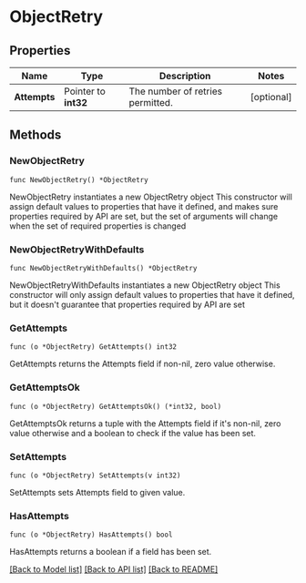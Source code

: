 # ObjectRetry

## Properties

Name | Type | Description | Notes
------------ | ------------- | ------------- | -------------
**Attempts** | Pointer to **int32** | The number of retries permitted. | [optional] 

## Methods

### NewObjectRetry

`func NewObjectRetry() *ObjectRetry`

NewObjectRetry instantiates a new ObjectRetry object
This constructor will assign default values to properties that have it defined,
and makes sure properties required by API are set, but the set of arguments
will change when the set of required properties is changed

### NewObjectRetryWithDefaults

`func NewObjectRetryWithDefaults() *ObjectRetry`

NewObjectRetryWithDefaults instantiates a new ObjectRetry object
This constructor will only assign default values to properties that have it defined,
but it doesn't guarantee that properties required by API are set

### GetAttempts

`func (o *ObjectRetry) GetAttempts() int32`

GetAttempts returns the Attempts field if non-nil, zero value otherwise.

### GetAttemptsOk

`func (o *ObjectRetry) GetAttemptsOk() (*int32, bool)`

GetAttemptsOk returns a tuple with the Attempts field if it's non-nil, zero value otherwise
and a boolean to check if the value has been set.

### SetAttempts

`func (o *ObjectRetry) SetAttempts(v int32)`

SetAttempts sets Attempts field to given value.

### HasAttempts

`func (o *ObjectRetry) HasAttempts() bool`

HasAttempts returns a boolean if a field has been set.


[[Back to Model list]](../README.md#documentation-for-models) [[Back to API list]](../README.md#documentation-for-api-endpoints) [[Back to README]](../README.md)


